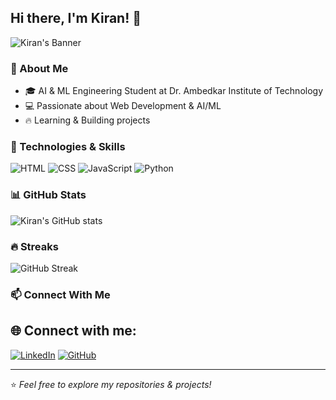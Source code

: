 ## Hi there, I'm Kiran! 👋

![Kiran's Banner](https://capsule-render.vercel.app/api?type=waving&color=gradient&height=200&section=header&text=Kiran%20M&fontSize=40&fontColor=fff)

### 🚀 About Me
- 🎓 AI & ML Engineering Student at Dr. Ambedkar Institute of Technology
- 💻 Passionate about Web Development & AI/ML
- 🔥 Learning & Building projects

### 🌈 Technologies & Skills
![HTML](https://img.shields.io/badge/HTML5-E34F26?style=for-the-badge&logo=html5&logoColor=white)
![CSS](https://img.shields.io/badge/CSS3-1572B6?style=for-the-badge&logo=css3&logoColor=white)
![JavaScript](https://img.shields.io/badge/JavaScript-F7DF1E?style=for-the-badge&logo=javascript&logoColor=black)
![Python](https://img.shields.io/badge/Python-3776AB?style=for-the-badge&logo=python&logoColor=white)

### 📊 GitHub Stats
![Kiran's GitHub stats](https://github-readme-stats.vercel.app/api?username=kiran05-stack&show_icons=true&theme=radical)

### 🔥 Streaks
![GitHub Streak](https://github-readme-streak-stats.herokuapp.com/?user=kiran05-stack&theme=radical)


### 📫 Connect With Me
## 🌐 Connect with me:
[![LinkedIn](https://img.shields.io/badge/LinkedIn-0077B5?style=for-the-badge&logo=linkedin&logoColor=white)](https://www.linkedin.com/in/your-username/)
[![GitHub](https://img.shields.io/badge/GitHub-181717?style=for-the-badge&logo=github&logoColor=white)](https://github.com/kiran05-stack)

---
⭐️ *Feel free to explore my repositories & projects!*
